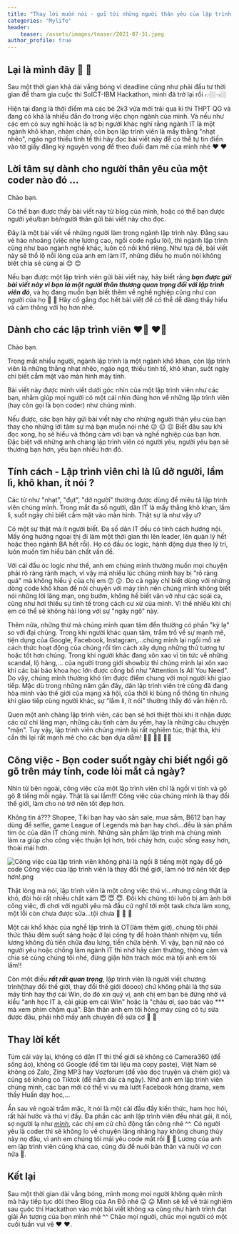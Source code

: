 ```yaml
---
title: "Thay lời muốn nói - gửi tới những người thân yêu của lập trình viên ❤️❤️"
categories: "Mylife"
header:
    teaser: /assets/images/teaser/2021-07-31.jpeg
author_profile: true
--- 
```


## Lại là mình đây 🥺 🥺

Sau một thời gian khá dài vắng bóng vì deadline cũng như phải đầu tư thời gian để tham gia cuộc thi SoICT-IBM Hackathon, mình đã trở lại rồi 👉🏼👈🏼

Hiện tại đang là thời điểm mà các bé 2k3 vừa mới trải qua kì thi THPT QG và đang có khá là nhiều đắn đo trong việc chọn ngành của mình. Và nếu như các em có suy nghĩ hoặc là sợ bị người khác nghĩ rằng ngành IT là một ngành khô khan, nhàm chán, còn bọn lập trình viên là mấy thằng "nhạt nhẽo", ngáo ngơ thiếu tinh tế thì hãy đọc bài viết này để có thể tự tin điền vào tờ giấy đăng ký nguyện vọng để theo đuổi đam mê của mình nhé ❤️ ❤️

## Lời tâm sự dành cho người thân yêu của một coder nào đó ...

Chào bạn.

Có thể bạn được thấy bài viết này từ blog của mình, hoặc có thể bạn được người yêu/bạn bè/người thân gửi bài viết này cho đọc.

Đây là một bài viết về những người làm trong ngành lập trình này. Đằng sau vẻ hào nhoáng (việc nhẹ lương cao, ngồi code ngầu lòi), thì ngành lập trình cũng như bao ngành nghề khác, luôn có nỗi khổ riêng. Như tựa đề, bài viết này sẽ thổ lộ nỗi lòng của anh em làm IT, những điều họ muốn nói không biết chia sẻ cùng ai 😊 😊

Nếu bạn được một lập trình viên gửi bài viết này, hãy biết rằng ***bạn được gửi bài viết này vì bạn là một người thân thương quan trọng đối với lập trình viên đó***, và họ đang muốn bạn biết thêm về nghề nghiệp cũng như con người của họ 🥰 🥰 Hãy cố gắng đọc hết bài viết để có thể dễ dàng thấy hiểu và cảm thông với họ hơn nhé.

## Dành cho các lập trình viên ❤️‍🔥 ❤️‍🔥

Chào bạn.

Trong mắt nhiều người, ngành lập trình là một ngành khô khan, còn lập trình viên là những thằng nhạt nhẽo, ngáo ngơ, thiếu tinh tế, khô khan, suốt ngày chỉ biết cắm mặt vào màn hình máy tính.

Bài viết này được mình viết dưới góc nhìn của một lập trình viên như các bạn, nhằm giúp mọi người có một cái nhìn đúng hơn về những lập trình viên (hay còn gọi là bọn coder) như chúng mình.

Nếu được, các bạn hãy gửi bài viết này cho những người thân yêu của bạn thay cho những lời tâm sự mà bạn muốn nói nhé 😉 😉 😉 Biết đâu sau khi đọc xong, họ sẽ hiểu và thông cảm với bạn và nghề nghiệp của bạn hơn. Đặc biệt với những anh chàng lập trình viên có người yêu, người yêu bạn sẽ thương bạn hơn, yêu bạn nhiều hơn đó.

## Tính cách - Lập trình viên chỉ là lũ dở người, lầm lì, khô khan, ít nói ?

Các từ như "nhạt", "đụt", "dở người" thường được dùng để miêu tả lập trình viên chúng mình. Trong mắt đa số người, dân IT là mấy thằng khô khan, lầm lì, suốt ngày chỉ biết cắm mặt vào màn hình. Thật sự là như vậy ư?

Có một sự thật mà ít người biết. Đa số dân IT đều có tính cách hướng nội. Mấy ông hướng ngoại thị đi làm một thời gian thì lên leader, lên quản lý hết hoặc theo ngành BA hết rồi). Họ có đầu óc logic, hành động dựa theo lý trí, luôn muốn tìm hiểu bản chất vấn đề.

Với cái đầu óc logic như thế, anh em chúng mình thường muốn mọi chuyện phải rõ ràng rành mạch, vì vậy mà nhiều lúc chúng mình hay bị "rõ ràng quá" mà không hiểu ý của chị em 😗 😗. Do cả ngày chỉ biết dùng với những dòng code khô khan để nói chuyện với máy tính nên chúng mình không biết nói những lời lãng mạn, ong bướm, không hề biết văn vở như các soái ca, cũng như hơi thiếu sự tinh tế trong cách cư xử của mình. Vì thế nhiều khi chị em có thể sẽ không hài lòng với sự "ngây ngô" này.

Thêm nữa, những thứ mà chúng mình quan tâm đến thường có phần "kỳ lạ" so với đại chúng. Trong khi người khác quan tâm, trầm trồ về sự mạnh mẽ, tiện dụng của Google, Facebook, Instagram,...chúng mình lại ngồi mổ xẻ cách thức hoạt động của chúng rồi tìm cách xây dựng những thứ tương tự hoặc tốt hơn chúng. Trong khi người khác đang xôn xao vì tin tức về những scandal, lộ hàng,... của người trong giới showbiz thì chúng mình lại xôn xao khi các bài báo khoa học lớn được công bố như "Attention Is All You Need". Do vậy, chúng mình thường khó tìm được điểm chung với mọi người khi giao tiếp. Mặc dù trong những năm gần đây, dân lập trình viên trẻ cũng đã đang hòa mình vào thế giới của mạng xã hội, của thời kì bùng nổ thông tin nhưng khi giao tiếp cùng người khác, sự "lầm lì, ít nói" thường thấy đó vẫn hiện rõ.

Quen một anh chàng lập trình viên, các bạn sẽ hơi thiệt thòi khi ít nhận được các cử chỉ lãng mạn, những câu tình cảm âu yếm, hay là những câu chuyện "mặn". Tuy vậy, lập trình viên chúng mình lại rất nghiêm túc, thật thà, khi cần thì lại rất mạnh mẽ cho các bạn dựa dẫm! 💪🏻 💪🏻 💪🏻

## Công việc - Bọn coder suốt ngày chỉ biết ngồi gõ gõ trên máy tính, code lòi mắt cả ngày?

Nhìn từ bên ngoài, công việc của một lập trình viên chỉ là ngồi vi tính và gõ gõ 8 tiếng mỗi ngày. Thật là sai lầm!!! Công việc của chúng mình là thay đổi thế giới, làm cho nó trở nên tốt đẹp hơn.

Không tin á??? Shopee, Tiki bạn hay vào săn sale, mua sắm, B612 bạn hay dùng để selfie, game League of Legends mà bạn hay chơi...đều là sản phẩm tim óc của dân IT chúng mình. Những sản phẩm lập trình mà chúng mình làm ra giúp cho công việc thuận lợi hơn, trôi chảy hơn, cuộc sống easy hơn, thoải mái hơn.

![Công việc của lập trình viên không phải là ngồi 8 tiếng một ngày để gõ code Công việc của lập trình viên là thay đổi thế giới, làm nó trở nên tốt đẹp hơn!.png](https://cdn.hashnode.com/res/hashnode/image/upload/v1627678617836/nT8SEMUb-.png)

Thật lòng mà nói, lập trình viên là một công việc thú vị...nhưng cũng thật là khó, đòi hỏi rất nhiều chất xám 😇 😇 😇. Đôi khi chúng tôi luôn bị ám ảnh bởi công việc, đi chơi với người yêu mà đầu cứ nghĩ tới một task chưa làm xong, một lỗi còn chưa được sửa...tội chưa 🥺 🥺 🥺

Một cái khổ khác của nghề lập trình là OT(làm thêm giờ), chúng tôi phải thức thâu đêm suốt sáng hoặc ở lại công ty để hoàn thành nhiệm vụ, tiền lương không đủ tiền chữa đau lưng, tiền chữa bệnh. Vì vậy, bạn nữ nào có người yêu hoặc chồng làm ngành IT thì nhớ hãy cảm thường, thông cảm và chia sẻ cùng chúng tôi nhé, đừng giận hờn trách móc mà tội anh em tôi lắm!!

Còn một điều ***rất rất quan trọng***, lập trình viên là người viết chương trình(thay đổi thế giới, thay đổi thế giới đóooo) chứ không phải là thợ sửa máy tính hay thợ cài Win, do đó xin quý vị, anh chị em bạn bè đừng nhờ vả kiểu "anh học IT à, cài giúp em cái Win" hoặc là "cháu ơi, sao bác vào *** mà xem phim chậm quá". Bản thân anh em tôi hỏng máy cũng có tự sửa được đâu, phải nhờ mấy anh chuyên để sửa cơ 🥺 🥺

## Thay lời kết

Túm cái váy lại, không có dân IT thì thế giới sẽ không có Camera360 (để sống ảo), không có Google (để tìm tài liệu mà copy paste), Việt Nam sẽ không có Zalo, Zing MP3 hay Vozforum (để vào đọc truyện và chém gió) và cũng sẽ không có Tiktok (để nằm dài cả ngày). Nhờ anh em lập trình viên chúng mình, các bạn mới có thể vi vu mà lướt Facebook hóng drama, xem thầy Huấn dạy học,...

Ẩn sau vẻ ngoài trầm mặc, ít nói là một cài đầu đầy kiến thức, ham học hỏi, rất hài hước và thú vị đấy. Đa phần các anh lập trình viên đều nhát gái, ít nói, sợ người lạ như  [*mình*](https://www.facebook.com/andoDsAI), các chị em cứ chủ động tấn công nhé ^^. Có người yêu là coder thì sẽ không lo về chuyện lăng nhăng hay không chung thủy này nọ đâu, vì anh em chúng tôi mải yêu code mất rồi 🤩 🤩 Lương của anh em lập trình viên cũng khá cao, cũng đủ để nuôi bản thân và nuôi vợ con nữa 🥺.

## Kết lại

Sau một thời gian dài vắng bóng, mình mong mọi người không quên mình mà hãy tiếp tục dõi theo Blog của An Đỗ nhé 😛 😛 Mình sẽ kể về trải nghiệm sau cuộc thi Hackathon vào một bài viết không xa cũng như hành trình đạt giải Ấn tượng của bọn mình nhé ^^ Chào mọi người, chúc mọi người có một cuối tuần vui vẻ ❤️ ❤️.
